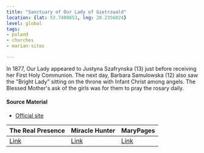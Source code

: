 ```yaml
---
title: "Sanctuary of Our Lady of Gietrzwald"
location: {lat: 53.7480853, lng: 20.2356024}
level: global
tags:
- poland
- churches
- marian-sites

---
```



In 1877, Our Lady appeared to Justyna Szafrynska (13) just before receiving her First Holy Communion.  The next day, Barbara Samulowska (12) also saw the "Bright Lady" sitting on the throne with Infant Christ among angels.  The Blessed Mother's ask of the girls was for them to pray the rosary daily.

#### Source Material

* [Official site](https://sanktuariummaryjne.pl/)


| The Real Presence | Miracle Hunter | MaryPages |
| --- | --- | --- |
| [Link](http://www.therealpresence.org/eucharst/misc/BVM/85_GIETRZALD_96x96.pdf) | [Link](http://www.miraclehunter.com/marian_apparitions/approved_apparitions/gietrzwald/index.html) | [Link](https://www.marypages.com/giertzwald-(poland)-en.html) |





